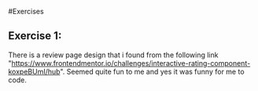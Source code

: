 #Exercises
## Exercise 1:
There is a review page design that i found from the following link "https://www.frontendmentor.io/challenges/interactive-rating-component-koxpeBUmI/hub".
Seemed quite fun to me and yes it was funny for me to code.
